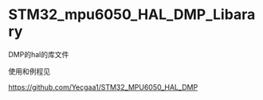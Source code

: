 # STM32_mpu6050_HAL_DMP_Libarary
DMP的hal的库文件

使用和例程见

https://github.com/Yecgaa1/STM32_MPU6050_HAL_DMP
